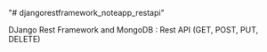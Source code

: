 "# djangorestframework_noteapp_restapi" 

DJango Rest Framework and MongoDB : Rest API (GET, POST, PUT, DELETE)


